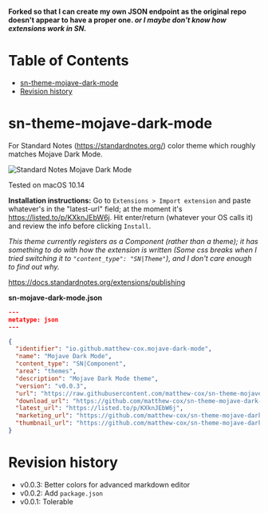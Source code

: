 **Forked so that I can create my own JSON endpoint as the original repo doesn't appear to have a proper one. *or I maybe don't know how extensions work in SN.***

Table of Contents
=================
  * [sn-theme-mojave-dark-mode](#sn-theme-mojave-dark-mode)
  * [Revision history](#revision-history)

# sn-theme-mojave-dark-mode

For Standard Notes (https://standardnotes.org/) color theme which roughly matches Mojave Dark Mode.

![Standard Notes Mojave Dark Mode](preview.png "Standard Notes Mojave Dark Mode")

Tested on macOS 10.14

**Installation instructions:** Go to `Extensions > Import extension` and paste whatever's in the "latest-url" field; at the moment it's https://listed.to/p/KXknJEbW6j. Hit enter/return (whatever your OS calls it) and review the info before clicking `Install`.

*This theme currently registers as a Component (rather than a theme); it has something to do with how the extension is written (Some css breaks when I tried switching it to `"content_type": "SN|Theme"`), and I don't care enough to find out why.*

https://docs.standardnotes.org/extensions/publishing

**sn-mojave-dark-mode.json**

```JSON
---
metatype: json
---

{
  "identifier": "io.github.matthew-cox.mojave-dark-mode",
  "name": "Mojave Dark Mode",
  "content_type": "SN|Component",
  "area": "themes",
  "description": "Mojave Dark Mode theme",
  "version": "v0.0.3",
  "url": "https://raw.githubusercontent.com/matthew-cox/sn-theme-mojave-dark-mode/master/dist/mojave-dark-mode.css",
  "download_url": "https://github.com/matthew-cox/sn-theme-mojave-dark-mode/archive/v0.0.3.zip",
  "latest_url": "https://listed.to/p/KXknJEbW6j",
  "marketing_url": "https://github.com/matthew-cox/sn-theme-mojave-dark-mode",
  "thumbnail_url": "https://github.com/matthew-cox/sn-theme-mojave-dark-mode/raw/master/preview.png"
}


```

# Revision history

* v0.0.3: Better colors for advanced markdown editor
* v0.0.2: Add `package.json`
* v0.0.1: Tolerable
